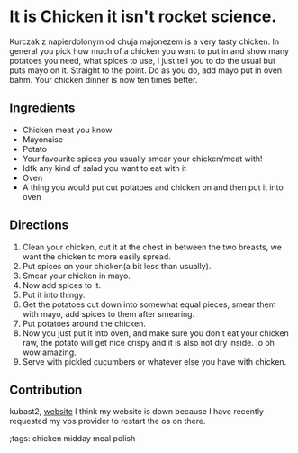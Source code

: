 # It is Chicken it isn't rocket science.
Kurczak z napierdolonym od chuja majonezem is a very tasty chicken. In general you pick how much of a chicken you want to put in and show many potatoes you need, what spices to use, I just tell you to do the usual but puts mayo on it. Straight to the point. Do as you do, add mayo put in oven bahm. Your chicken dinner is now ten times better. 

## Ingredients
- Chicken meat you know
- Mayonaise
- Potato
- Your favourite spices you usually smear your chicken/meat with!
- Idfk any kind of salad you want to eat with it
- Oven
- A thing you would put cut potatoes and chicken on and then put it into oven

## Directions
1. Clean your chicken, cut it at the chest in between the two breasts, we want the chicken to more easily spread.
2. Put spices on your chicken(a bit less than usually).
3. Smear your chicken in mayo.
4. Now add spices to it.
5. Put it into thingy.
6. Get the potatoes cut down into somewhat equal pieces, smear them with mayo, add spices to them after smearing.
7. Put potatoes around the chicken.
8. Now you just put it into oven, and make sure you don't eat your chicken raw, the potato will get nice crispy and it is also not dry inside. :o oh wow amazing.
9. Serve with pickled cucumbers or whatever else you have with chicken.

## Contribution

kubast2, [website](https://kubast2.xyz)
I think my website is down because I have recently requested my vps provider to restart the os on there.

;tags: chicken midday meal polish

